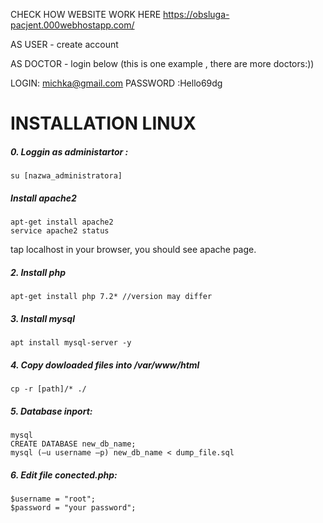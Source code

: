 CHECK HOW WEBSITE WORK HERE
https://obsluga-pacjent.000webhostapp.com/

AS USER - create account

AS DOCTOR - login below (this is one example , there are more doctors:))

LOGIN: michka@gmail.com
PASSWORD :Hello69dg



# INSTALLATION LINUX

##### 0. Loggin as administartor :
``
su [nazwa_administratora]
``
##### Install apache2
```
apt-get install apache2
service apache2 status
```

tap localhost in your browser, you should see apache page.

##### 2. Install php
```
apt-get install php 7.2* //version may differ
```

##### 3. Install mysql
```
apt install mysql-server -y
```

##### 4. Copy dowloaded files into /var/www/html
```
cp -r [path]/* ./
```

##### 5. Database inport:
```
mysql
CREATE DATABASE new_db_name;
mysql (–u username –p) new_db_name < dump_file.sql
```

##### 6. Edit file conected.php:
```
$username = "root";
$password = "your password";
```
